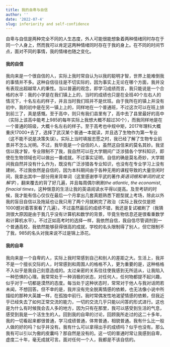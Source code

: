 ```yaml
---
title: 我的自卑与自信
author: ''
date: '2022-07-4'
slug: inferiority and self-confidence
---
```


自卑与自信是两种完全不同的人生态度，外人可能很能想象着两种情绪同时存在于同一个人身上，然而我可以肯定这两种情绪同时存在于我的身上。在不同的时间节点，面对不同的事情，我的情绪也随之变化。

#### 我的自信
我向来是一个很自信的人，实际上我时常自认为以我的聪明才智，世界上能难倒我的事情并不多。这种自信往往是不切实际的，因为事实上无论在哪个方面，我并没有表现出超越常人的秉性。当以普遍的观念，即学习成绩而言，我只能说是一个合格的水平：我的小学是在我们镇上上的，当时的成绩也只是在全班40个左右人的情况下，十名左右的样子，并且当时我们班并不是优班。由于我所在的镇上并没有初中，我的初中是在另一镇上上的，同样地在一个普通班，不过这次可以在班上排到前三了，真是感慨。至于高中，则只有我们县里有了，高中去了县里最好的高中（实际上该高中能考上985的每年实际上我想大概不超过30个），而我同样地是在一个普通的班级，大概十名左右的样子。至于高考也中规中矩，2017年理科大概重庆17000+去了，选择了武汉某个普通一本就读，并且选了生物作为第一专业（这不能不说是决策失误）。实际上当时填报志愿之时，我已经了解了生物专业前景并不怎么光明。不过，我毕竟是一个自信的人，虽然这自信来的莫名其妙。我坚信以我才智，专业限制不了我，我自然可以在大学期间广泛涉猎各个学科知识，即使在生物领域也可以做出一番成就。不过事实证明，自信的确是莫名奇妙，大学期间我自然并没有什么作为，既没有广泛涉猎各专业知识，也没有在专业学习上没有建树。不过我依然是自信的，因为本科期间由于各种无用的课程导致的大量空闲时间，我拿出其中一部分用来背单词（这里感谢李平武的著作*英语词根和单词的说文解字*），翻来覆去的背了好几遍，并且每周偶尔刷刷*the atlantic*, *the economist*, *finacial times*，这种惬意的生活让我的英语阅读水平得以提高。及至考研的时候，我才能有信心仅仅在最后一个月拿出几套真题熟悉下题型就上考场，除此以外我的盲目自信以及拖延也让我只用了两个月就刷完了政治（实际上我仅仅是把1000题对着答案看了几遍）。不过虽然最后的成绩不错，我还是复试被刷了（我猜测很大原因是由于我几乎没有计算机和数学的背景，毕竟生物信息还是很看重数学和计算机水平）。不过正如高考时的选择一样，我依然自信，我自信尽管调剂到一个普通高校，我依然能够获得很高的成就，学校的名头限制得了别人，但它限制不了我，985的名头对我来说不过是锦上添花。

#### 我的自卑
我向来是一个自卑的人，实际上我时常感到自己和别人的差距之大。生活上，我并不是一个擅长交际的人，时常感到和周围人的格格不入，更为重要的是，这种格格不入似乎是我自己刻意造成的。太过亲密的关系往往使我感到无所适从，让我陷入一种恐惧的心理。我常常处于一种消极的状态，对任何人，任何物都提不起兴趣，似乎对于一切都是漠然的态度。每当处于这种状态时，常常对于他人与我对话罔若未闻，不想回答。但不幸的是，我并没有完全脱离情感的依赖，也无法像小说中所描绘的那种大英雄一样，在孤独中前行。我时常偶发性地渴望情感的依赖，但我近乎已经失去了如何正常交流的能力，一切的交流几乎只能以问答的形式进行。这也是为什么有时候我会去人多的地方，因为只有在那里，我可以感受到生活的气息，感受到我是一个活生生的人。回到我的自卑的讨论，回顾我所走过的这二十多年，我的一切看起来都很普通，学习成绩普通，体育普通，相貌普通。我有什么比一般人做的好的吗？似乎并没有。我有什么可以拿得出手的成绩吗？似乎也没有。那么我有可以引以为傲的皮囊吗？那自然是没有的。这一切的普通时常让我感到自卑，虚度二十年，毫无成就可言。面对任何一个人，我都是不该自信的。

